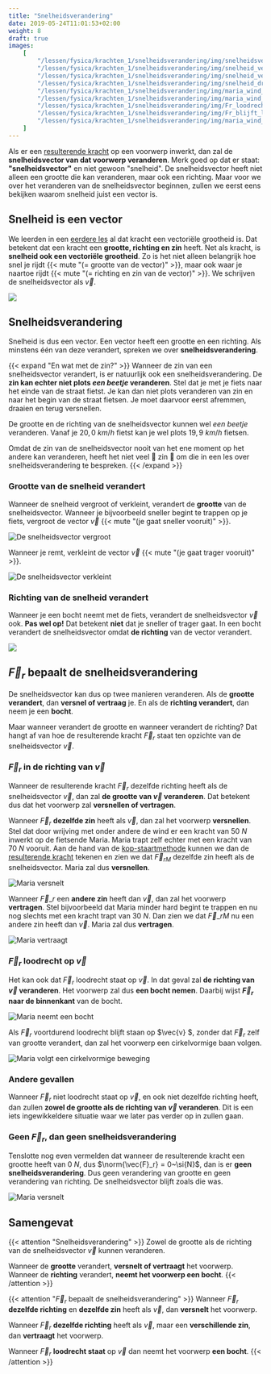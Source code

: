 ```yaml
---
title: "Snelheidsverandering"
date: 2019-05-24T11:01:53+02:00
weight: 8
draft: true
images:
    [
        "/lessen/fysica/krachten_1/snelheidsverandering/img/snelheidsvector.png",
        "/lessen/fysica/krachten_1/snelheidsverandering/img/snelheid_vergroot.png",
        "/lessen/fysica/krachten_1/snelheidsverandering/img/snelheid_verkleint.png",
        "/lessen/fysica/krachten_1/snelheidsverandering/img/snelheid_draait.png",
        "/lessen/fysica/krachten_1/snelheidsverandering/img/maria_wind_versnelt.png",
        "/lessen/fysica/krachten_1/snelheidsverandering/img/maria_wind_vertraagt.png",
        "/lessen/fysica/krachten_1/snelheidsverandering/img/Fr_loodrecht_op_v.png",
        "/lessen/fysica/krachten_1/snelheidsverandering/img/Fr_blijft_loodrecht_op_v.png",
        "/lessen/fysica/krachten_1/snelheidsverandering/img/maria_wind_constante_v.png",
    ]
---
```


Als er een [resulterende kracht](resulterende_kracht) op een voorwerp
inwerkt, dan zal de **snelheidsvector van dat voorwerp veranderen**. Merk goed
op dat er staat: **"snelheidsvector"** en niet gewoon "snelheid". De
snelheidsvector heeft niet alleen een grootte die kan veranderen, maar ook een
richting. Maar voor we over het veranderen van de snelheidsvector beginnen,
zullen we eerst eens bekijken waarom snelheid juist een vector is.

## Snelheid is een vector

We leerden in een [eerdere les](krachtvector) al dat kracht een
vectoriële grootheid is. Dat betekent dat een kracht een **grootte, richting en
zin** heeft. Net als kracht, is **snelheid ook een vectoriële grootheid**. Zo
is het niet alleen belangrijk hoe snel je rijdt
{{< mute "(= grootte van de vector)" >}}, maar ook waar je naartoe rijdt
{{< mute "(= richting en zin van de vector)" >}}. We schrijven de
snelheidsvector als $\vec{v}$.

![](img/snelheidsvector.png)

## Snelheidsverandering

Snelheid is dus een vector. Een vector heeft een grootte en een richting. Als
minstens één van deze verandert, spreken we over **snelheidsverandering**.

{{< expand "En wat met de zin?" >}}
Wanneer de zin van een snelheidsvector verandert, is er natuurlijk ook een
snelheidsverandering. De **zin kan echter niet plots _een beetje_ veranderen**.
Stel dat je met je fiets naar het einde van de straat fietst. Je kan dan niet
plots veranderen van zin en naar het begin van de straat fietsen. Je moet
daarvoor eerst afremmen, draaien en terug versnellen.

De grootte en de richting van de snelheidsvector kunnen wel _een beetje_
veranderen. Vanaf je $20{,} 0~\si{km/h}$ fietst kan je wel plots
$19{,}9~\si{km/h}$ fietsen.

Omdat de zin van de snelheidsvector nooit van het ene moment op het andere kan
veranderen, heeft het niet veel 🤡 zin 🤡 om die in een les over
snelheidsverandering te bespreken.
{{< /expand >}}

### Grootte van de snelheid verandert

Wanneer de snelheid vergroot of verkleint, verandert de **grootte** van de
snelheidsvector. Wanneer je bijvoorbeeld sneller begint te trappen op je fiets,
vergroot de vector $\vec{v}$ {{< mute "(je gaat sneller vooruit)" >}}.

![De snelheidsvector vergroot](img/snelheid_vergroot.png)

Wanneer je remt, verkleint de vector $\vec{v}$ {{< mute "(je gaat trager vooruit)" >}}.

![De snelheidsvector verkleint](img/snelheid_verkleint.png)

### Richting van de snelheid verandert

Wanneer je een bocht neemt met de fiets, verandert de snelheidsvector $\vec{v}$
ook. **Pas wel op!** Dat betekent **niet** dat je sneller of trager gaat. In
een bocht verandert de snelheidsvector omdat **de richting** van de vector
verandert.

![](img/snelheid_draait.png)

## $\vec{F}_r$ bepaalt de snelheidsverandering

De snelheidsvector kan dus op twee manieren veranderen. Als de **grootte
verandert**, dan **versnel of vertraag** je. En als de **richting verandert**,
dan neem je een **bocht**.

Maar wanneer verandert de grootte en wanneer verandert de richting? Dat hangt
af van hoe de resulterende kracht $\vec{F}_r$ staat ten opzichte van de
snelheidsvector $\vec{v}$.

### $\vec{F}_r$ in de richting van $\vec{v}$

Wanneer de resulterende kracht $\vec{F}_r$ dezelfde richting heeft als de
snelheidsvector $\vec{v}$, dan zal **de grootte van $\vec{v}$ veranderen**. Dat
betekent dus dat het voorwerp zal **versnellen of vertragen**.

Wanneer $\vec{F}_r$ **dezelfde zin** heeft als $\vec{v}$, dan zal het voorwerp
**versnellen**. Stel dat door wrijving met onder andere de wind er een kracht
van $50~\si{N}$ inwerkt op de fietsende Maria. Maria trapt zelf echter met een
kracht van $70~\si{N}$ vooruit. Aan de hand van de
[kop-staartmethode](../../wiskunde/vector_1/grafisch_optellen/#kop-staartmethode)
kunnen we dan de [resulterende
kracht](resulterende_kracht#resulterende-kracht-tekenen) tekenen en zien we
dat $\vec{F}_{rM}$ dezelfde zin heeft als de snelheidsvector. Maria zal dus
**versnellen**.

![Maria versnelt](img/maria_wind_versnelt.png)

Wanneer $\vec{F}\_r$ een **andere zin** heeft dan $\vec{v}$, dan zal het
voorwerp **vertragen**. Stel bijvoorbeeld dat Maria minder hard begint te
trappen en nu nog slechts met een kracht trapt van $30~\si{N}$. Dan zien we dat
$\vec{F}\_{rM}$ nu een andere zin heeft dan $\vec{v}$. Maria zal dus
**vertragen**.

![Maria vertraagt](img/maria_wind_vertraagt.png)

### $\vec{F}_r$ loodrecht op $\vec{v}$

Het kan ook dat $\vec{F}_r$ loodrecht staat op $\vec{v}$. In dat geval zal **de
richting van $\vec{v}$ veranderen**. Het voorwerp zal dus **een bocht nemen**.
Daarbij wijst **$\vec{F}_r$ naar de binnenkant** van de bocht.

![Maria neemt een bocht](img/Fr_loodrecht_op_v.png)

Als $\vec{F}_r$ voortdurend loodrecht blijft staan op $\vec{v} $, zonder dat
$\vec{F}_r$ zelf van grootte verandert, dan zal het voorwerp een cirkelvormige
baan volgen.

![Maria volgt een cirkelvormige beweging](img/Fr_blijft_loodrecht_op_v.png)

### Andere gevallen

Wanneer $\vec{F}_r$ niet loodrecht staat op $\vec{v}$, en ook niet dezelfde
richting heeft, dan zullen **zowel de grootte als de richting van $\vec{v}$
veranderen**. Dit is een iets ingewikkeldere situatie waar we later pas verder
op in zullen gaan.

### Geen $\vec{F}_r$, dan geen snelheidsverandering

Tenslotte nog even vermelden dat wanneer de resulterende kracht een grootte
heeft van $0~\si{N}$, dus $\norm{\vec{F}_r} = 0~\si{N}$, dan is er **geen
snelheidsverandering**. Dus geen verandering van grootte en geen verandering
van richting. De snelheidsvector blijft zoals die was.

![Maria versnelt](img/maria_wind_constante_v.png)

## Samengevat

{{< attention "Snelheidsverandering" >}}
Zowel de grootte als de richting van de snelheidsvector $\vec{v}$ kunnen veranderen.

Wanneer de **grootte** verandert, **versnelt of vertraagt** het voorwerp. Wanneer de **richting** verandert, **neemt het voorwerp een bocht**.
{{< /attention >}}

{{< attention "$\vec{F}_r$ bepaalt de snelheidsverandering" >}}
Wanneer $\vec{F}_r$ **dezelfde richting** en **dezelfde zin** heeft als $\vec{v}$, dan **versnelt** het voorwerp.

Wanneer $\vec{F}_r$ **dezelfde richting** heeft als $\vec{v}$, maar een **verschillende zin**, dan **vertraagt** het voorwerp.

Wanneer $\vec{F}_r$ **loodrecht staat** op $\vec{v}$ dan neemt het voorwerp **een bocht**.
{{< /attention >}}
